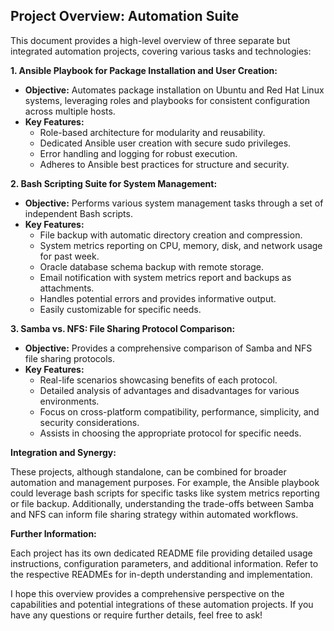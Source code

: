 ## Project Overview: Automation Suite

This document provides a high-level overview of three separate but integrated automation projects, covering various tasks and technologies:

**1. Ansible Playbook for Package Installation and User Creation:**

- **Objective:** Automates package installation on Ubuntu and Red Hat Linux systems, leveraging roles and playbooks for consistent configuration across multiple hosts.
- **Key Features:**
    - Role-based architecture for modularity and reusability.
    - Dedicated Ansible user creation with secure sudo privileges.
    - Error handling and logging for robust execution.
    - Adheres to Ansible best practices for structure and security.

**2. Bash Scripting Suite for System Management:**

- **Objective:** Performs various system management tasks through a set of independent Bash scripts.
- **Key Features:**
    - File backup with automatic directory creation and compression.
    - System metrics reporting on CPU, memory, disk, and network usage for past week.
    - Oracle database schema backup with remote storage.
    - Email notification with system metrics report and backups as attachments.
    - Handles potential errors and provides informative output.
    - Easily customizable for specific needs.

**3. Samba vs. NFS: File Sharing Protocol Comparison:**

- **Objective:** Provides a comprehensive comparison of Samba and NFS file sharing protocols.
- **Key Features:**
    - Real-life scenarios showcasing benefits of each protocol.
    - Detailed analysis of advantages and disadvantages for various environments.
    - Focus on cross-platform compatibility, performance, simplicity, and security considerations.
    - Assists in choosing the appropriate protocol for specific needs.

**Integration and Synergy:**

These projects, although standalone, can be combined for broader automation and management purposes. For example, the Ansible playbook could leverage bash scripts for specific tasks like system metrics reporting or file backup. Additionally, understanding the trade-offs between Samba and NFS can inform file sharing strategy within automated workflows.

**Further Information:**

Each project has its own dedicated README file providing detailed usage instructions, configuration parameters, and additional information. Refer to the respective READMEs for in-depth understanding and implementation.

I hope this overview provides a comprehensive perspective on the capabilities and potential integrations of these automation projects. If you have any questions or require further details, feel free to ask!

